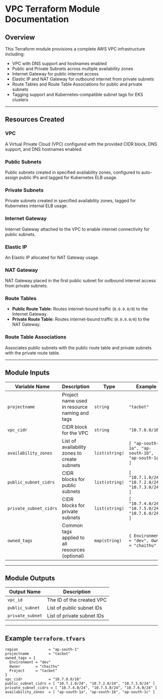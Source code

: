 # VPC Terraform Module Documentation

## Overview

This Terraform module provisions a complete AWS VPC infrastructure including:

- VPC with DNS support and hostnames enabled
- Public and Private Subnets across multiple availability zones
- Internet Gateway for public internet access
- Elastic IP and NAT Gateway for outbound internet from private subnets
- Route Tables and Route Table Associations for public and private subnets
- Tagging support and Kubernetes-compatible subnet tags for EKS clusters

---

## Resources Created

### VPC

A Virtual Private Cloud (VPC) configured with the provided CIDR block, DNS support, and DNS hostnames enabled.

### Public Subnets

Public subnets created in specified availability zones, configured to auto-assign public IPs and tagged for Kubernetes ELB usage.

### Private Subnets

Private subnets created in specified availability zones, tagged for Kubernetes internal ELB usage.

### Internet Gateway

Internet Gateway attached to the VPC to enable internet connectivity for public subnets.

### Elastic IP

An Elastic IP allocated for NAT Gateway usage.

### NAT Gateway

NAT Gateway placed in the first public subnet for outbound internet access from private subnets.

### Route Tables

- **Public Route Table:** Routes internet-bound traffic (`0.0.0.0/0`) to the Internet Gateway.
- **Private Route Table:** Routes internet-bound traffic (`0.0.0.0/0`) to the NAT Gateway.

### Route Table Associations

Associates public subnets with the public route table and private subnets with the private route table.

---

## Module Inputs

| Variable Name         | Description                                      | Type            | Example                          |
|-----------------------|------------------------------------------------|-----------------|--------------------------------|
| `projectname`         | Project name used in resource naming and tags   | `string`        | `"tacbot"`                     |
| `vpc_cidr`            | CIDR block for the VPC                           | `string`        | `"10.7.0.0/16"`                |
| `availability_zones`  | List of availability zones to create subnets    | `list(string)`  | `[ "ap-south-1a", "ap-south-1b", "ap-south-1c" ]` |
| `public_subnet_cidrs` | CIDR blocks for public subnets                    | `list(string)`  | `[ "10.7.1.0/24", "10.7.2.0/24", "10.7.3.0/24" ]` |
| `private_subnet_cidrs`| CIDR blocks for private subnets                   | `list(string)`  | `[ "10.7.4.0/24", "10.7.5.0/24", "10.7.6.0/24" ]` |
| `owned_tags`          | Common tags applied to all resources (optional) | `map(string)`   | `{ Environment = "dev", Owner = "chaithu" }` |

---

## Module Outputs

| Output Name      | Description                |
|------------------|----------------------------|
| `vpc_id`         | The ID of the created VPC  |
| `public_subnet`  | List of public subnet IDs  |
| `private_subnet` | List of private subnet IDs |

---

## Example `terraform.tfvars`

```hcl
region              = "ap-south-1"
projectname         = "tacbot"
owned_tags = {
  Environment = "dev"
  Owner       = "chaithu"
  Project     = "tacbot"
}
vpc_cidr            = "10.7.0.0/16"
public_subnet_cidrs = [ "10.7.1.0/24", "10.7.2.0/24", "10.7.3.0/24" ]
private_subnet_cidrs = [ "10.7.4.0/24", "10.7.5.0/24", "10.7.6.0/24" ]
availability_zones  = [ "ap-south-1a", "ap-south-1b", "ap-south-1c" ]
